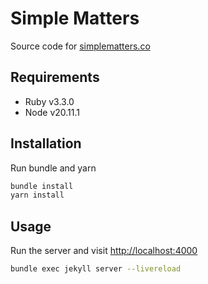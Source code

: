 # Simple Matters

Source code for [simplematters.co](http://simplematters.co)

## Requirements

* Ruby v3.3.0
* Node v20.11.1

## Installation

Run bundle and yarn

```bash
bundle install
yarn install
```

## Usage

Run the server and visit [http://localhost:4000](http://localhost:4000)

```bash
bundle exec jekyll server --livereload
```